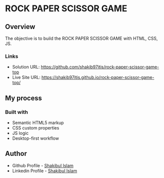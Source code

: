# ROCK PAPER SCISSOR GAME

## Overview

The objective is to build the ROCK PAPER SCISSOR GAME with HTML, CSS, JS.

### Links

- Solution URL: https://github.com/shakib97itis/rock-paper-scissor-game-top
- Live Site URL: https://shakib97itis.github.io/rock-paper-scissor-game-top/

## My process

### Built with

- Semantic HTML5 markup
- CSS custom properties
- JS logic
- Desktop-first workflow

## Author

- Github Profile - [Shakibul Islam](https://github.com/shakib97itis)
- Linkedin Profile - [Shakibul Islam](https://www.linkedin.com/in/shakibul-islam-bb9935143/)
